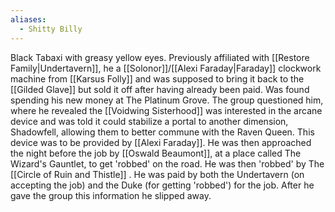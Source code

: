 ```yaml
---
aliases:
  - Shitty Billy
---
```

Black Tabaxi with greasy yellow eyes. Previously affiliated with [[Restore Family|Undertavern]], he a [[Solonor]]/[[Alexi Faraday|Faraday]] clockwork machine from [[Karsus Folly]] and was supposed to bring it back to the [[Gilded Glave]] but sold it off after having already been paid. Was found spending his new money at The Platinum Grove. The group questioned him, where he revealed the [[Voidwing Sisterhood]] was interested in the arcane device and was told it could stabilize a portal to another dimension, Shadowfell, allowing them to better commune with the Raven Queen. This device was to be provided by [[Alexi Faraday]]. He was then approached the night before the job by [[Oswald Beaumont]], at a place called The Wizard's Gauntlet, to get 'robbed' on the road. He was then 'robbed' by The [[Circle of Ruin and Thistle]] . He was paid by both the Undertavern (on accepting the job) and the Duke (for getting 'robbed') for the job. After he gave the group this information he slipped away.